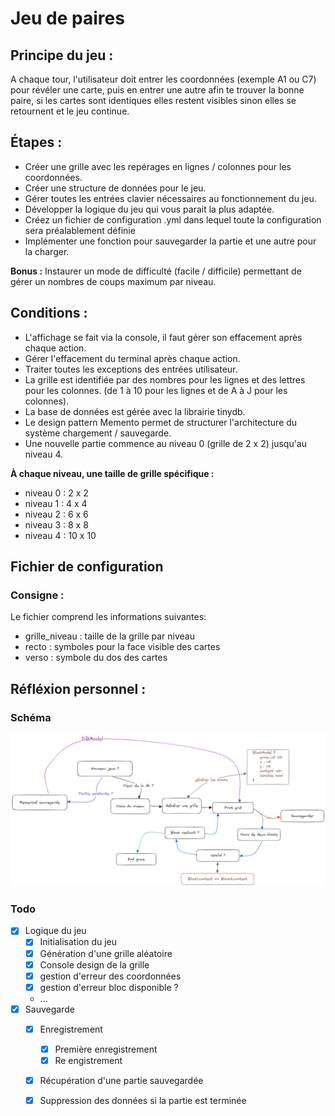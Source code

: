 # Jeu de paires

## Principe du jeu : 
A chaque tour, l'utilisateur doit entrer les coordonnées (exemple A1 ou C7) pour révéler une carte, puis en entrer une autre afin te trouver la bonne paire, si les cartes sont identiques elles restent visibles sinon elles se retournent et le jeu continue.

## Étapes :
- Créer une grille avec les repérages en lignes / colonnes pour les coordonnées.
- Créer une structure de données pour le jeu.
- Gérer toutes les entrées clavier nécessaires au fonctionnement du jeu.
- Développer la logique du jeu qui vous parait la plus adaptée.
- Créez un fichier de configuration .yml dans lequel toute la configuration sera préalablement définie
- Implémenter une fonction pour sauvegarder la partie et une autre pour la charger.

**Bonus :** Instaurer un mode de difficulté (facile / difficile) permettant de gérer un nombres de coups maximum par niveau.

## Conditions :
- L'affichage se fait via la console, il faut gérer son effacement après chaque action.
- Gérer l'effacement du terminal après chaque action.
- Traiter toutes les exceptions des entrées utilisateur.
- La grille est identifiée par des nombres pour les lignes et des lettres pour les colonnes. (de 1 à 10 pour les lignes et de A à J pour les colonnes).
- La base de données est gérée avec la librairie tinydb.
- Le design pattern Memento permet de structurer l'architecture du système chargement / sauvegarde.
- Une nouvelle partie commence au niveau 0 (grille de 2 x 2) jusqu'au niveau 4.

__À chaque niveau, une taille de grille spécifique :__
- niveau 0 : 2 x 2
- niveau 1 : 4 x 4
- niveau 2 : 6 x 6
- niveau 3 : 8 x 8
- niveau 4 : 10 x 10

## Fichier de configuration

### Consigne :
Le fichier comprend les informations suivantes:
- grille_niveau :  taille de la grille par niveau
- recto : symboles pour la face visible des cartes
- verso : symbole du dos des cartes

## Réfléxion personnel :

### Schéma
![Exemple logique](./assets/game_logical.png)

### Todo
- [X] Logique du jeu
  - [x] Initialisation du jeu
  - [x] Génération d'une grille aléatoire
  - [x] Console design de la grille
  - [x] gestion d'erreur des coordonnées
  - [x] gestion d'erreur bloc disponible ?
  - ...
- [X] Sauvegarde
  - [x] Enregistrement
    - [X] Première enregistrement
    - [X] Re engistrement
  - [X] Récupération d'une partie sauvegardée
  - [X] Suppression des données si la partie est terminée



